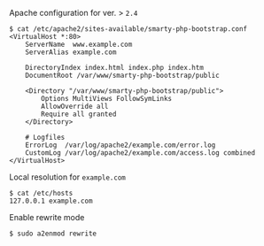 Apache configuration for ver. > `2.4`

```
$ cat /etc/apache2/sites-available/smarty-php-bootstrap.conf 
<VirtualHost *:80>
    ServerName  www.example.com
    ServerAlias example.com

    DirectoryIndex index.html index.php index.htm
    DocumentRoot /var/www/smarty-php-bootstrap/public

    <Directory "/var/www/smarty-php-bootstrap/public">
        Options MultiViews FollowSymLinks
        AllowOverride all
        Require all granted
    </Directory>

    # Logfiles
    ErrorLog  /var/log/apache2/example.com/error.log
    CustomLog /var/log/apache2/example.com/access.log combined
</VirtualHost>
```

Local resolution for `example.com`

```
$ cat /etc/hosts
127.0.0.1 example.com
```

Enable rewrite mode

```
$ sudo a2enmod rewrite
```

